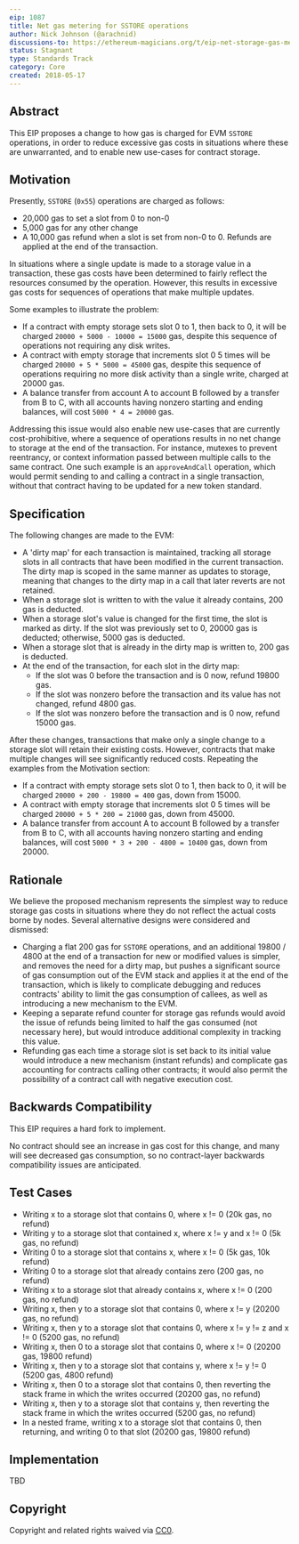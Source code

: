 ```yaml
---
eip: 1087
title: Net gas metering for SSTORE operations
author: Nick Johnson (@arachnid)
discussions-to: https://ethereum-magicians.org/t/eip-net-storage-gas-metering-for-the-evm/383
status: Stagnant
type: Standards Track
category: Core
created: 2018-05-17
---
```


## Abstract
This EIP proposes a change to how gas is charged for EVM `SSTORE` operations, in order to reduce excessive gas costs in situations where these are unwarranted, and to enable new use-cases for contract storage.

## Motivation
Presently, `SSTORE` (`0x55`) operations are charged as follows:

 - 20,000 gas to set a slot from 0 to non-0
 - 5,000 gas for any other change
 - A 10,000 gas refund when a slot is set from non-0 to 0. Refunds are applied at the end of the transaction.

In situations where a single update is made to a storage value in a transaction, these gas costs have been determined to fairly reflect the resources consumed by the operation. However, this results in excessive gas costs for sequences of operations that make multiple updates.

Some examples to illustrate the problem:

 - If a contract with empty storage sets slot 0 to 1, then back to 0, it will be charged `20000 + 5000 - 10000 = 15000` gas, despite this sequence of operations not requiring any disk writes.
 - A contract with empty storage that increments slot 0 5 times will be charged `20000 + 5 * 5000 = 45000` gas, despite this sequence of operations requiring no more disk activity than a single write, charged at 20000 gas.
 - A balance transfer from account A to account B followed by a transfer from B to C, with all accounts having nonzero starting and ending balances, will cost `5000 * 4 = 20000` gas.

Addressing this issue would also enable new use-cases that are currently cost-prohibitive, where a sequence of operations results in no net change to storage at the end of the transaction. For instance, mutexes to prevent reentrancy, or context information passed between multiple calls to the same contract. One such example is an `approveAndCall` operation, which would permit sending to and calling a contract in a single transaction, without that contract having to be updated for a new token standard.

## Specification
The following changes are made to the EVM:

 - A 'dirty map' for each transaction is maintained, tracking all storage slots in all contracts that have been modified in the current transaction. The dirty map is scoped in the same manner as updates to storage, meaning that changes to the dirty map in a call that later reverts are not retained.
 - When a storage slot is written to with the value it already contains, 200 gas is deducted.
 - When a storage slot's value is changed for the first time, the slot is marked as dirty. If the slot was previously set to 0, 20000 gas is deducted; otherwise, 5000 gas is deducted.
 - When a storage slot that is already in the dirty map is written to, 200 gas is deducted.
 - At the end of the transaction, for each slot in the dirty map:
   - If the slot was 0 before the transaction and is 0 now, refund 19800 gas.
   - If the slot was nonzero before the transaction and its value has not changed, refund 4800 gas.
   - If the slot was nonzero before the transaction and is 0 now, refund 15000 gas.

After these changes, transactions that make only a single change to a storage slot will retain their existing costs. However, contracts that make multiple changes will see significantly reduced costs. Repeating the examples from the Motivation section:

 - If a contract with empty storage sets slot 0 to 1, then back to 0, it will be charged `20000 + 200 - 19800 = 400` gas, down from 15000.
 - A contract with empty storage that increments slot 0 5 times will be charged `20000 + 5 * 200 = 21000` gas, down from 45000.
 - A balance transfer from account A to account B followed by a transfer from B to C, with all accounts having nonzero starting and ending balances, will cost `5000 * 3 + 200 - 4800 = 10400` gas, down from 20000.

## Rationale
We believe the proposed mechanism represents the simplest way to reduce storage gas costs in situations where they do not reflect the actual costs borne by nodes. Several alternative designs were considered and dismissed:

 - Charging a flat 200 gas for `SSTORE` operations, and an additional 19800 / 4800 at the end of a transaction for new or modified values is simpler, and removes the need for a dirty map, but pushes a significant source of gas consumption out of the EVM stack and applies it at the end of the transaction, which is likely to complicate debugging and reduces contracts' ability to limit the gas consumption of callees, as well as introducing a new mechanism to the EVM.
 - Keeping a separate refund counter for storage gas refunds would avoid the issue of refunds being limited to half the gas consumed (not necessary here), but would introduce additional complexity in tracking this value.
 - Refunding gas each time a storage slot is set back to its initial value would introduce a new mechanism (instant refunds) and complicate gas accounting for contracts calling other contracts; it would also permit the possibility of a contract call with negative execution cost.

## Backwards Compatibility
This EIP requires a hard fork to implement.

No contract should see an increase in gas cost for this change, and many will see decreased gas consumption, so no contract-layer backwards compatibility issues are anticipated.

## Test Cases

 - Writing x to a storage slot that contains 0, where x != 0 (20k gas, no refund)
 - Writing y to a storage slot that contained x, where x != y and x != 0 (5k gas, no refund)
 - Writing 0 to a storage slot that contains x, where x != 0 (5k gas, 10k refund)
 - Writing 0 to a storage slot that already contains zero (200 gas, no refund)
 - Writing x to a storage slot that already contains x, where x != 0 (200 gas, no refund)
 - Writing x, then y to a storage slot that contains 0, where x != y (20200 gas, no refund)
 - Writing x, then y to a storage slot that contains 0, where x != y != z and x != 0 (5200 gas, no refund)
 - Writing x, then 0 to a storage slot that contains 0, where x != 0 (20200 gas, 19800 refund)
 - Writing x, then y to a storage slot that contains y, where x != y != 0 (5200 gas, 4800 refund)
 - Writing x, then 0 to a storage slot that contains 0, then reverting the stack frame in which the writes occurred (20200 gas, no refund)
 - Writing x, then y to a storage slot that contains y, then reverting the stack frame in which the writes occurred (5200 gas, no refund)
 - In a nested frame, writing x to a storage slot that contains 0, then returning, and writing 0 to that slot (20200 gas, 19800 refund)

## Implementation
TBD

## Copyright
Copyright and related rights waived via [CC0](../LICENSE.md).
